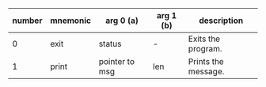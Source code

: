 | number | mnemonic | arg 0 (a)      | arg 1 (b) | description         |
| ------ | -------- | -------------- | --------- | ------------------- |
| 0      | exit     | status         | -         | Exits the program.  |
| 1      | print    | pointer to msg | len       | Prints the message. |
